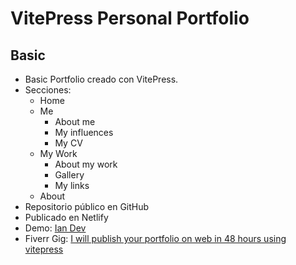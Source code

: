 # VitePress Personal Portfolio

## Basic

- Basic Portfolio creado con VitePress.
- Secciones:
    - Home
    - Me
        - About me
        - My influences
        - My CV
    - My Work
        - About my work
        - Gallery
        - My links
    - About
- Repositorio público en GitHub
- Publicado en Netlify
- Demo: [Ian Dev](https://akcstudio.github.io/vitepress-portfolio/)
- Fiverr Gig: [I will publish your portfolio on web in 48 hours using vitepress](https://www.fiverr.com/s/Ybmdyz)